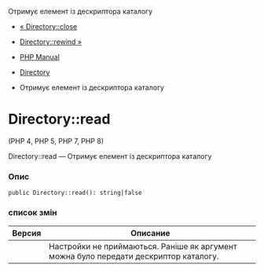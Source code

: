 Отримує елемент із дескриптора каталогу

-   [« Directory::close](directory.close.md)
    
-   [Directory::rewind »](directory.rewind.md)
    
-   [PHP Manual](index.md)
    
-   [Directory](class.directory.md)
    
-   Отримує елемент із дескриптора каталогу
    

# Directory::read

(PHP 4, PHP 5, PHP 7, PHP 8)

Directory::read — Отримує елемент із дескриптора каталогу

### Опис

```methodsynopsis
public Directory::read(): string|false
```

### список змін

| Версия | Описание |
| --- | --- |
|  | Настройки не приймаються. Раніше як аргумент можна було передати дескриптор каталогу. |
